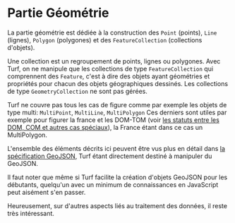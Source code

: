 # Partie Géométrie

La partie géométrie est dédiée à la construction des `Point` (points), `Line` (lignes), `Polygon` (polygones) et des `FeatureCollection` (collections d'objets).

Une collection est un regroupement de points, lignes ou polygones. Avec Turf, on ne manipule que les collections de type `FeatureCollection` qui comprennent des `Feature`, c'est à dire des objets ayant géométries et propriétés pour chacun des objets géographiques dessinés. Les collections de  type `GeometryCollection` ne sont pas gérées.

Turf ne couvre pas tous les cas de figure comme par exemple les objets de type multi: `MultiPoint`, `MultiLine`, `MultiPolygon`
Ces derniers sont utiles par exemple pour figurer la france et les DOM-TOM (voir [les statuts entre les DOM, COM et autres cas spéciaux](https://fr.wikipedia.org/wiki/France_d%27outre-mer)),  la France étant dans ce cas un MultiPolygon.

L'ensemble des éléments décrits ici peuvent être vus plus en détail dans [la spécification GeoJSON](http://geojson.org/geojson-spec.html), Turf étant directement destiné à manipuler du GeoJSON.

Il faut noter que même si Turf facilite la création d'objets GeoJSON pour les débutants, quelqu'un avec un minimum de connaissances en JavaScript peut aisément s'en passer.

Heureusement, sur d'autres aspects liés au traitement des données, il reste très intéressant.
